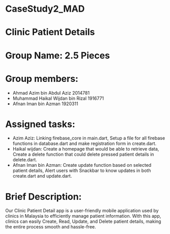 # CaseStudy2_MAD

# Clinic Patient Details

# Group Name: 2.5 Pieces

# Group members: 
- Ahmad Azim bin Abdul Aziz 2014781
- Muhammad Haikal Wijdan bin Rizal 1916771
- Afnan Iman bin Azman 1920311

# Assigned tasks:
  - Azim Aziz: Linking firebase_core in main.dart, Setup a file for all firebase functions in database.dart and make registration form in create.dart.
  - Haikal wijdan: Create a homepage that would be able to retrieve data, Create a delete function that could delete pressed patient details in delete.dart.
  - Afnan Iman bin Azman: Create update function based on selected patient details, Alert users with Snackbar to know updates in both create.dart and update.dart.

# Brief Description:
Our Clinic Patient Detail app is a user-friendly mobile application used by clinics in Malaysia to efficiently manage patient information. With this app, clinics can easily Create, Read, Update, and Delete patient details, making the entire process smooth and hassle-free.

